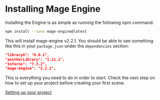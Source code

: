 # Installing Mage Engine

Installing the Engine is as simple as running the following npm command:

```bash
npm install --save mage-engine@latest
```

This will install mage-engine v2.2.1. You should be able to see something like this in your `package.json` under the `dependencies` section:

```json
"libraryA": "0.0.1",
"anotherLibrary": "1.11.1",
"inferno": "7.3.2",
"mage-engine": "2.2.1",
```

This is everything you need to do in order to start. Check the next step on how to set up your project before creating your first scene.

[Setting up your project](/getting-started/setting-up-your-project.md)